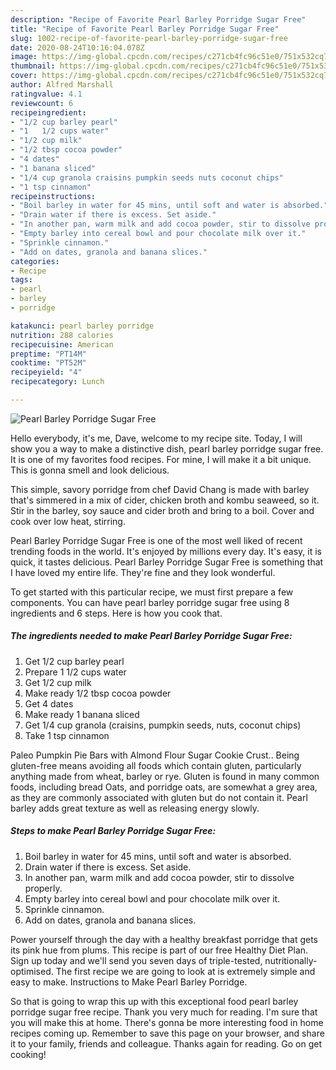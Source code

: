 ```yaml
---
description: "Recipe of Favorite Pearl Barley Porridge Sugar Free"
title: "Recipe of Favorite Pearl Barley Porridge Sugar Free"
slug: 1002-recipe-of-favorite-pearl-barley-porridge-sugar-free
date: 2020-08-24T10:16:04.078Z
image: https://img-global.cpcdn.com/recipes/c271cb4fc96c51e0/751x532cq70/pearl-barley-porridge-sugar-free-recipe-main-photo.jpg
thumbnail: https://img-global.cpcdn.com/recipes/c271cb4fc96c51e0/751x532cq70/pearl-barley-porridge-sugar-free-recipe-main-photo.jpg
cover: https://img-global.cpcdn.com/recipes/c271cb4fc96c51e0/751x532cq70/pearl-barley-porridge-sugar-free-recipe-main-photo.jpg
author: Alfred Marshall
ratingvalue: 4.1
reviewcount: 6
recipeingredient:
- "1/2 cup barley pearl"
- "1   1/2 cups water"
- "1/2 cup milk"
- "1/2 tbsp cocoa powder"
- "4 dates"
- "1 banana sliced"
- "1/4 cup granola craisins pumpkin seeds nuts coconut chips"
- "1 tsp cinnamon"
recipeinstructions:
- "Boil barley in water for 45 mins, until soft and water is absorbed."
- "Drain water if there is excess. Set aside."
- "In another pan, warm milk and add cocoa powder, stir to dissolve properly."
- "Empty barley into cereal bowl and pour chocolate milk over it."
- "Sprinkle cinnamon."
- "Add on dates, granola and banana slices."
categories:
- Recipe
tags:
- pearl
- barley
- porridge

katakunci: pearl barley porridge 
nutrition: 288 calories
recipecuisine: American
preptime: "PT14M"
cooktime: "PT52M"
recipeyield: "4"
recipecategory: Lunch

---
```



![Pearl Barley Porridge Sugar Free](https://img-global.cpcdn.com/recipes/c271cb4fc96c51e0/751x532cq70/pearl-barley-porridge-sugar-free-recipe-main-photo.jpg)

Hello everybody, it's me, Dave, welcome to my recipe site. Today, I will show you a way to make a distinctive dish, pearl barley porridge sugar free. It is one of my favorites food recipes. For mine, I will make it a bit unique. This is gonna smell and look delicious.

This simple, savory porridge from chef David Chang is made with barley that&#39;s simmered in a mix of cider, chicken broth and kombu seaweed, so it. Stir in the barley, soy sauce and cider broth and bring to a boil. Cover and cook over low heat, stirring.

Pearl Barley Porridge Sugar Free is one of the most well liked of recent trending foods in the world. It's enjoyed by millions every day. It's easy, it is quick, it tastes delicious. Pearl Barley Porridge Sugar Free is something that I have loved my entire life. They're fine and they look wonderful.


To get started with this particular recipe, we must first prepare a few components. You can have pearl barley porridge sugar free using 8 ingredients and 6 steps. Here is how you cook that.

<!--inarticleads1-->

##### The ingredients needed to make Pearl Barley Porridge Sugar Free:

1. Get 1/2 cup barley pearl
1. Prepare 1   1/2 cups water
1. Get 1/2 cup milk
1. Make ready 1/2 tbsp cocoa powder
1. Get 4 dates
1. Make ready 1 banana sliced
1. Get 1/4 cup granola (craisins, pumpkin seeds, nuts, coconut chips)
1. Take 1 tsp cinnamon


Paleo Pumpkin Pie Bars with Almond Flour Sugar Cookie Crust.. Being gluten-free means avoiding all foods which contain gluten, particularly anything made from wheat, barley or rye. Gluten is found in many common foods, including bread Oats, and porridge oats, are somewhat a grey area, as they are commonly associated with gluten but do not contain it. Pearl barley adds great texture as well as releasing energy slowly. 

<!--inarticleads2-->

##### Steps to make Pearl Barley Porridge Sugar Free:

1. Boil barley in water for 45 mins, until soft and water is absorbed.
1. Drain water if there is excess. Set aside.
1. In another pan, warm milk and add cocoa powder, stir to dissolve properly.
1. Empty barley into cereal bowl and pour chocolate milk over it.
1. Sprinkle cinnamon.
1. Add on dates, granola and banana slices.


Power yourself through the day with a healthy breakfast porridge that gets its pink hue from plums. This recipe is part of our free Healthy Diet Plan. Sign up today and we&#39;ll send you seven days of triple-tested, nutritionally-optimised. The first recipe we are going to look at is extremely simple and easy to make. Instructions to Make Pearl Barley Porridge. 

So that is going to wrap this up with this exceptional food pearl barley porridge sugar free recipe. Thank you very much for reading. I'm sure that you will make this at home. There's gonna be more interesting food in home recipes coming up. Remember to save this page on your browser, and share it to your family, friends and colleague. Thanks again for reading. Go on get cooking!
